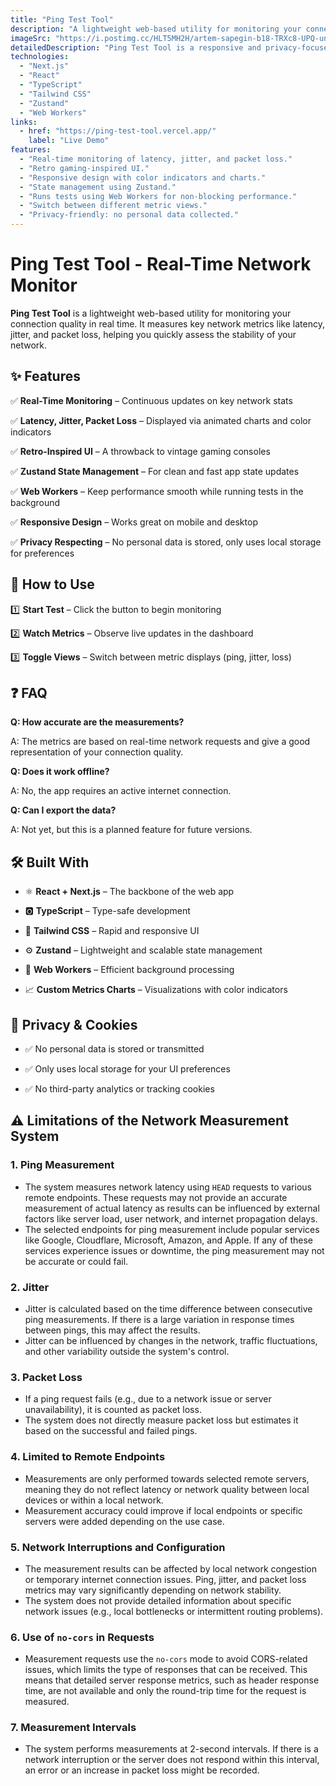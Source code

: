 ```yaml
---
title: "Ping Test Tool"
description: "A lightweight web-based utility for monitoring your connection quality in real time."
imageSrc: "https://i.postimg.cc/HLT5MH2H/artem-sapegin-b18-TRXc8-UPQ-unsplash.jpg"
detailedDescription: "Ping Test Tool is a responsive and privacy-focused web app built with Next.js, TypeScript, and Zustand. It provides real-time feedback on connection quality, showing metrics like latency, jitter, and packet loss."
technologies:
  - "Next.js"
  - "React"
  - "TypeScript"
  - "Tailwind CSS"
  - "Zustand"
  - "Web Workers"
links:
  - href: "https://ping-test-tool.vercel.app/"
    label: "Live Demo"
features:
  - "Real-time monitoring of latency, jitter, and packet loss."
  - "Retro gaming-inspired UI."
  - "Responsive design with color indicators and charts."
  - "State management using Zustand."
  - "Runs tests using Web Workers for non-blocking performance."
  - "Switch between different metric views."
  - "Privacy-friendly: no personal data collected."
---
```


# Ping Test Tool - Real-Time Network Monitor  

**Ping Test Tool** is a lightweight web-based utility for monitoring your connection quality in real time. It measures key network metrics like latency, jitter, and packet loss, helping you quickly assess the stability of your network.

## ✨ Features

✅ **Real-Time Monitoring** – Continuous updates on key network stats 

✅ **Latency, Jitter, Packet Loss** – Displayed via animated charts and color indicators  

✅ **Retro-Inspired UI** – A throwback to vintage gaming consoles  

✅ **Zustand State Management** – For clean and fast app state updates  

✅ **Web Workers** – Keep performance smooth while running tests in the background  

✅ **Responsive Design** – Works great on mobile and desktop  

✅ **Privacy Respecting** – No personal data is stored, only uses local storage for preferences  

## 🚀 How to Use

1️⃣ **Start Test** – Click the button to begin monitoring  

2️⃣ **Watch Metrics** – Observe live updates in the dashboard  

3️⃣ **Toggle Views** – Switch between metric displays (ping, jitter, loss)  

## ❓ FAQ

**Q: How accurate are the measurements?** 

A: The metrics are based on real-time network requests and give a good representation of your connection quality.

**Q: Does it work offline?**  

A: No, the app requires an active internet connection.

**Q: Can I export the data?**  

A: Not yet, but this is a planned feature for future versions.

## 🛠️ Built With

- ⚛️ **React + Next.js** – The backbone of the web app  

- 🅾️ **TypeScript** – Type-safe development  

- 🎨 **Tailwind CSS** – Rapid and responsive UI  

- ⚙️ **Zustand** – Lightweight and scalable state management  

- 💪 **Web Workers** – Efficient background processing    

- 📈 **Custom Metrics Charts** – Visualizations with color indicators  

## 🔐 Privacy & Cookies

- ✅ No personal data is stored or transmitted  

- ✅ Only uses local storage for your UI preferences  

- ✅ No third-party analytics or tracking cookies  

## ⚠️ Limitations of the Network Measurement System

### 1. **Ping Measurement**

   - The system measures network latency using `HEAD` requests to various remote endpoints. These requests may not provide an accurate measurement of actual latency as results can be influenced by external factors like server load, user network, and internet propagation delays.
   - The selected endpoints for ping measurement include popular services like Google, Cloudflare, Microsoft, Amazon, and Apple. If any of these services experience issues or downtime, the ping measurement may not be accurate or could fail.

### 2. **Jitter**

   - Jitter is calculated based on the time difference between consecutive ping measurements. If there is a large variation in response times between pings, this may affect the results.
   - Jitter can be influenced by changes in the network, traffic fluctuations, and other variability outside the system's control.

### 3. **Packet Loss**

   - If a ping request fails (e.g., due to a network issue or server unavailability), it is counted as packet loss.
   - The system does not directly measure packet loss but estimates it based on the successful and failed pings.

### 4. **Limited to Remote Endpoints**

   - Measurements are only performed towards selected remote servers, meaning they do not reflect latency or network quality between local devices or within a local network.
   - Measurement accuracy could improve if local endpoints or specific servers were added depending on the use case.

### 5. **Network Interruptions and Configuration**

   - The measurement results can be affected by local network congestion or temporary internet connection issues. Ping, jitter, and packet loss metrics may vary significantly depending on network stability.
   - The system does not provide detailed information about specific network issues (e.g., local bottlenecks or intermittent routing problems).

### 6. **Use of `no-cors` in Requests**

   - Measurement requests use the `no-cors` mode to avoid CORS-related issues, which limits the type of responses that can be received. This means that detailed server response metrics, such as header response time, are not available and only the round-trip time for the request is measured.

### 7. **Measurement Intervals**

   - The system performs measurements at 2-second intervals. If there is a network interruption or the server does not respond within this interval, an error or an increase in packet loss might be recorded.

